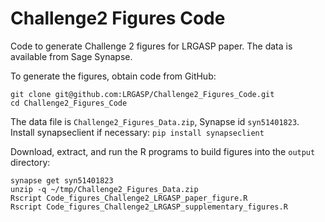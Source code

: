 # Challenge2 Figures Code

Code to generate Challenge 2 figures for LRGASP paper.  The data is available from Sage Synapse. 

To generate the figures, obtain code from GitHub:

```
git clone git@github.com:LRGASP/Challenge2_Figures_Code.git
cd Challenge2_Figures_Code
```

The data file is `Challenge2_Figures_Data.zip`, Synapse id  `syn51401823`.
Install synapseclient if necessary: `pip install synapseclient`

Download, extract, and run the R programs to build figures into the `output` directory:

```
synapse get syn51401823
unzip -q ~/tmp/Challenge2_Figures_Data.zip
Rscript Code_figures_Challenge2_LRGASP_paper_figure.R
Rscript Code_figures_Challenge2_LRGASP_supplementary_figures.R 
```



